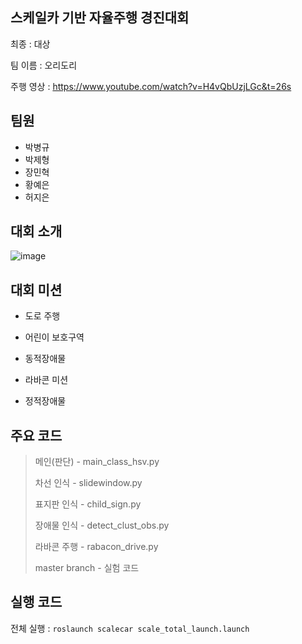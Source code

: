 ## 스케일카 기반 자율주행 경진대회

최종 : 대상

팀 이름 : 오리도리

주행 영상 : https://www.youtube.com/watch?v=H4vQbUzjLGc&t=26s

## 팀원 

- 박병규
- 박제형
- 장민혁
- 황예은
- 허지은

## 대회 소개

![image](https://user-images.githubusercontent.com/39543006/187234064-b618b98f-e34c-4679-bef9-94bcd93718cd.png)

## 대회 미션

- 도로 주행

- 어린이 보호구역 

- 동적장애물

- 라바콘 미션

- 정적장애물

## 주요 코드

> 메인(판단) - main_class_hsv.py
> 
> 차선 인식 - slidewindow.py
> 
> 표지판 인식 - child_sign.py
> 
> 장애물 인식 - detect_clust_obs.py
> 
> 라바콘 주행 - rabacon_drive.py
> 
> master branch - 실험 코드

## 실행 코드

전체 실행 : `roslaunch scalecar scale_total_launch.launch`




  
 
